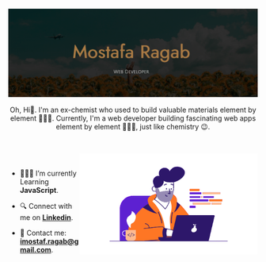 ![Profile Cover](./assets/Cover.png)

<p align="center">
Oh, Hi👋. I'm an ex-chemist who used to build valuable materials element by element 🧑🏻‍🔬. Currently, I'm a web developer building fascinating web apps element by element 🧑🏻‍💻, just like chemistry 😉. </p>

##

<br>

<img align="right" alt="GIF" src="./assets/freelance-developer-working-on-laptop.gif" width="360px"/>

<br>

- 🧑🏻‍💻 I’m currently Learning **JavaScript**.

- 🔍 Connect with me on [**Linkedin**](https://www.linkedin.com/in/imostafarh/).

- 📨 Contact me: **imostaf.ragab@gmail.com**.

<br>
<br>
